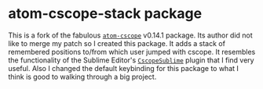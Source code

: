 # atom-cscope-stack package

This is a fork of the fabulous [`atom-cscope`](https://github.com/amitab/atom-cscope) v0.14.1 package.
Its author did not like to merge my patch so I created this package.
It adds a stack of remembered positions to/from which user jumped with cscope.
It resembles the functionality of the Sublime Editor's
[`CscopeSublime`](https://github.com/ameyp/CscopeSublime) plugin that I find very useful.
Also I changed the default keybinding for this package to what I think is good to walking through a big project.
